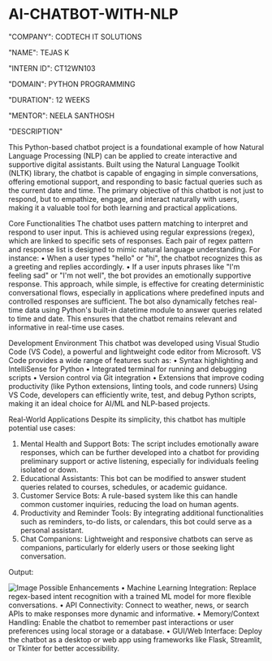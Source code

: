 # AI-CHATBOT-WITH-NLP

"COMPANY": CODTECH IT SOLUTIONS

"NAME": TEJAS K

"INTERN ID": CT12WN103

"DOMAIN": PYTHON PROGRAMMING

"DURATION": 12 WEEKS

"MENTOR": NEELA SANTHOSH

"DESCRIPTION"

This Python-based chatbot project is a foundational example of how Natural Language Processing (NLP) can be applied to create interactive and supportive digital assistants. Built using the Natural Language Toolkit (NLTK) library, the chatbot is capable of engaging in simple conversations, offering emotional support, and responding to basic factual queries such as the current date and time. The primary objective of this chatbot is not just to respond, but to empathize, engage, and interact naturally with users, making it a valuable tool for both learning and practical applications.

Core Functionalities
The chatbot uses pattern matching to interpret and respond to user input. This is achieved using regular expressions (regex), which are linked to specific sets of responses. Each pair of regex pattern and response list is designed to mimic natural language understanding. For instance:
•	When a user types "hello" or "hi", the chatbot recognizes this as a greeting and replies accordingly.
•	If a user inputs phrases like "I'm feeling sad" or "I'm not well", the bot provides an emotionally supportive response.
This approach, while simple, is effective for creating deterministic conversational flows, especially in applications where predefined inputs and controlled responses are sufficient.
The bot also dynamically fetches real-time data using Python's built-in datetime module to answer queries related to time and date. This ensures that the chatbot remains relevant and informative in real-time use cases.

Development Environment
This chatbot was developed using Visual Studio Code (VS Code), a powerful and lightweight code editor from Microsoft. VS Code provides a wide range of features such as:
•	Syntax highlighting and IntelliSense for Python
•	Integrated terminal for running and debugging scripts
•	Version control via Git integration
•	Extensions that improve coding productivity (like Python extensions, linting tools, and code runners)
Using VS Code, developers can efficiently write, test, and debug Python scripts, making it an ideal choice for AI/ML and NLP-based projects.

Real-World Applications
Despite its simplicity, this chatbot has multiple potential use cases:
1.	Mental Health and Support Bots: The script includes emotionally aware responses, which can be further developed into a chatbot for providing preliminary support or active listening, especially for individuals feeling isolated or down.
2.	Educational Assistants: This bot can be modified to answer student queries related to courses, schedules, or academic guidance.
3.	Customer Service Bots: A rule-based system like this can handle common customer inquiries, reducing the load on human agents.
4.	Productivity and Reminder Tools: By integrating additional functionalities such as reminders, to-do lists, or calendars, this bot could serve as a personal assistant.
5.	Chat Companions: Lightweight and responsive chatbots can serve as companions, particularly for elderly users or those seeking light conversation.



Output:

![Image](https://github.com/user-attachments/assets/26d3c4ed-b3c3-48b1-b05f-c9872cdfa22d)
Possible Enhancements
•	Machine Learning Integration: Replace regex-based intent recognition with a trained ML model for more flexible conversations.
•	API Connectivity: Connect to weather, news, or search APIs to make responses more dynamic and informative.
•	Memory/Context Handling: Enable the chatbot to remember past interactions or user preferences using local storage or a database.
•	GUI/Web Interface: Deploy the chatbot as a desktop or web app using frameworks like Flask, Streamlit, or Tkinter for better accessibility.

